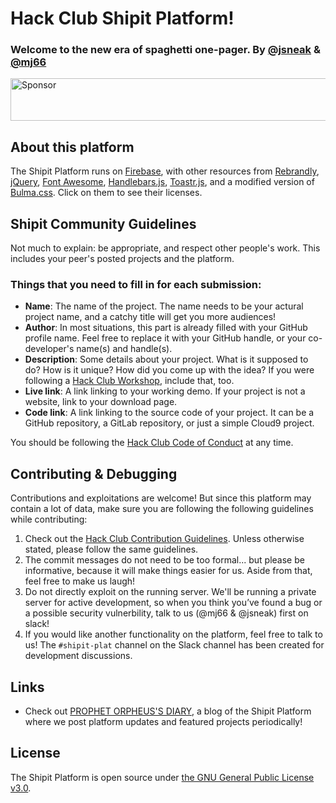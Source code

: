 # Hack Club Shipit Platform!
### Welcome to the new era of spaghetti one-pager. By [**@jsneak**][1] & [**@mj66**][2]

<a target='_blank' rel='nofollow' href='https://app.codesponsor.io/link/q7TTfZYjXAF2nnhG5MFVnFwy/hackclub/shipit'>
  <img alt='Sponsor' width='888' height='68' src='https://app.codesponsor.io/embed/q7TTfZYjXAF2nnhG5MFVnFwy/hackclub/shipit.svg' />
</a>

## About this platform
The Shipit Platform runs on [Firebase][6], with other resources from [Rebrandly][7], [jQuery][8], [Font Awesome][9], [Handlebars.js][10], [Toastr.js][11], and a modified version of [Bulma.css][12]. Click on them to see their licenses. 

## Shipit Community Guidelines
Not much to explain: be appropriate, and respect other people's work. This includes your peer's posted projects and the platform.

### Things that you need to fill in for each submission:
- **Name**: The name of the project. The name needs to be your actural project name, and a catchy title will get you more audiences!
- **Author**: In most situations, this part is already filled with your GitHub profile name. Feel free to replace it with your GitHub handle, or your co-developer's name(s) and handle(s).
- **Description**: Some details about your project. What is it supposed to do? How is it unique? How did you come up with the idea? If you were following a [Hack Club Workshop][3], include that, too.
- **Live link**: A link linking to your working demo. If your project is not a website, link to your download page.
- **Code link**: A link linking to the source code of your project. It can be a GitHub repository, a GitLab repository, or just a simple Cloud9 project.

You should be following the [Hack Club Code of Conduct](https://github.com/hackclub/hackclub/blob/master/CONDUCT.md) at any time.

## Contributing & Debugging
Contributions and exploitations are welcome! But since this platform may contain a lot of data, make sure you are following the following guidelines while contributing:
1. Check out the [Hack Club Contribution Guidelines][5]. Unless otherwise stated, please follow the same guidelines.
2. The commit messages do not need to be too formal... but please be informative, because it will make things easier for us. Aside from that, feel free to make us laugh!
3. Do not directly exploit on the running server. We'll be running a private server for active development, so when you think you’ve found a bug or a possible security vulnerbility, talk to us (@mj66 & @jsneak) first on slack!
4. If you would like another functionality on the platform, feel free to talk to us! The `#shipit-plat` channel on the Slack channel has been created for development discussions.

## Links
- Check out [PROPHET ORPHEUS'S DIARY][4], a blog of the Shipit Platform where we post platform updates and featured projects periodically! 

## License
The Shipit Platform is open source under [the GNU General Public License v3.0][13].


[1]: https://github.com/JSneak
[2]: https://github.com/mj66
[3]: https://hackclub.com/workshops/
[4]: https://blog.shipit.tech/
[5]: https://github.com/hackclub/hackclub/blob/master/CONTRIBUTING.md
[6]: https://firebase.google.com/
[7]: https://developers.rebrandly.com/
[8]: https://jquery.org/license/
[9]: http://fontawesome.io/license/
[10]: https://github.com/wycats/handlebars.js/blob/master/LICENSE
[11]: http://codeseven.github.io/toastr/#license
[12]: https://github.com/jgthms/bulma/blob/master/LICENSE
[13]: https://github.com/mj66/shipit/blob/master/LICENSE
